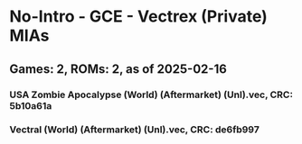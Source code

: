 # No-Intro - GCE - Vectrex (Private) MIAs
## Games: 2, ROMs: 2, as of 2025-02-16

### USA Zombie Apocalypse (World) (Aftermarket) (Unl).vec, CRC: 5b10a61a
### Vectral (World) (Aftermarket) (Unl).vec, CRC: de6fb997
